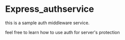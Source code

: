# Express_authservice

this is a sample auth middleware service.

feel free to learn how to use auth for server's protection
